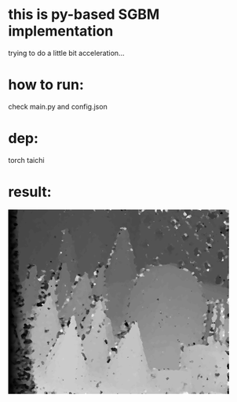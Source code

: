 # this is py-based SGBM implementation

trying to do a little bit acceleration...

# how to run:
check main.py and config.json


# dep:
torch
taichi

# result:
![Alt text](check_res.png?raw=true "Optional Title")